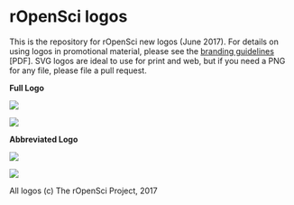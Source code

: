 

# rOpenSci logos

This is the repository for rOpenSci new logos (June 2017). For details on using logos in promotional material, please see the [branding guidelines](branding_guidelines.pdf) [PDF]. SVG logos are ideal to use for print and web, but if you need a PNG for any file, please file a pull request.

**Full Logo**

![](https://rawgit.com/ropensci/logos/master/icon_lettering_black.svg)

![](https://rawgit.com/ropensci/logos/master/icon_lettering_color.svg)

**Abbreviated Logo**

![](https://rawgit.com/ropensci/logos/master/icon_short_black.svg)

![](https://rawgit.com/ropensci/logos/master/icon_short_color.svg)


All logos (c) The rOpenSci Project, 2017